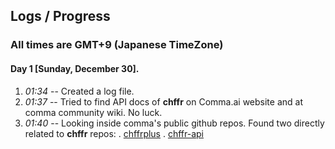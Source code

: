 ## Logs / Progress

### All times are GMT+9 (Japanese TimeZone)

#### Day 1 [Sunday, December 30].

1. _01:34_ -- Created a log file.
2. _01:37_ -- Tried to find API docs of **chffr** on Comma.ai website and at comma community wiki. No luck.
3. _01:40_ -- Looking inside comma's public github repos. Found two directly related to **chffr** repos:
   . [chffrplus](https://github.com/commaai/chffrplus)
   . [chffr-api](https://github.com/commaai/chffr-api)
